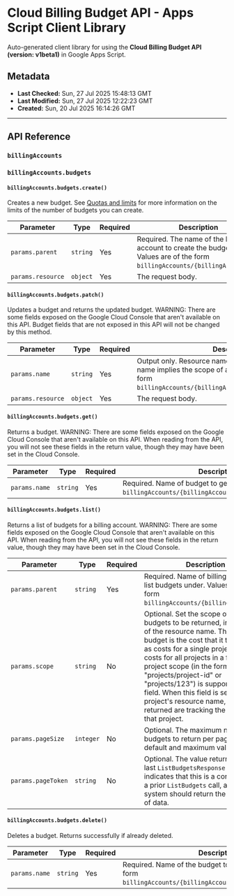 # Cloud Billing Budget API - Apps Script Client Library

Auto-generated client library for using the **Cloud Billing Budget API (version: v1beta1)** in Google Apps Script.

## Metadata

- **Last Checked:** Sun, 27 Jul 2025 15:48:13 GMT
- **Last Modified:** Sun, 27 Jul 2025 12:22:23 GMT
- **Created:** Sun, 20 Jul 2025 16:14:26 GMT



---

## API Reference

### `billingAccounts`

### `billingAccounts.budgets`

#### `billingAccounts.budgets.create()`

Creates a new budget. See [Quotas and limits](https://cloud.google.com/billing/quotas) for more information on the limits of the number of budgets you can create.

| Parameter | Type | Required | Description |
|---|---|---|---|
| `params.parent` | `string` | Yes | Required. The name of the billing account to create the budget in. Values are of the form `billingAccounts/{billingAccountId}`. |
| `params.resource` | `object` | Yes | The request body. |

#### `billingAccounts.budgets.patch()`

Updates a budget and returns the updated budget. WARNING: There are some fields exposed on the Google Cloud Console that aren't available on this API. Budget fields that are not exposed in this API will not be changed by this method.

| Parameter | Type | Required | Description |
|---|---|---|---|
| `params.name` | `string` | Yes | Output only. Resource name of the budget. The resource name implies the scope of a budget. Values are of the form `billingAccounts/{billingAccountId}/budgets/{budgetId}`. |
| `params.resource` | `object` | Yes | The request body. |

#### `billingAccounts.budgets.get()`

Returns a budget. WARNING: There are some fields exposed on the Google Cloud Console that aren't available on this API. When reading from the API, you will not see these fields in the return value, though they may have been set in the Cloud Console.

| Parameter | Type | Required | Description |
|---|---|---|---|
| `params.name` | `string` | Yes | Required. Name of budget to get. Values are of the form `billingAccounts/{billingAccountId}/budgets/{budgetId}`. |

#### `billingAccounts.budgets.list()`

Returns a list of budgets for a billing account. WARNING: There are some fields exposed on the Google Cloud Console that aren't available on this API. When reading from the API, you will not see these fields in the return value, though they may have been set in the Cloud Console.

| Parameter | Type | Required | Description |
|---|---|---|---|
| `params.parent` | `string` | Yes | Required. Name of billing account to list budgets under. Values are of the form `billingAccounts/{billingAccountId}`. |
| `params.scope` | `string` | No | Optional. Set the scope of the budgets to be returned, in the format of the resource name. The scope of a budget is the cost that it tracks, such as costs for a single project, or the costs for all projects in a folder. Only project scope (in the format of "projects/project-id" or "projects/123") is supported in this field. When this field is set to a project's resource name, the budgets returned are tracking the costs for that project. |
| `params.pageSize` | `integer` | No | Optional. The maximum number of budgets to return per page. The default and maximum value are 100. |
| `params.pageToken` | `string` | No | Optional. The value returned by the last `ListBudgetsResponse` which indicates that this is a continuation of a prior `ListBudgets` call, and that the system should return the next page of data. |

#### `billingAccounts.budgets.delete()`

Deletes a budget. Returns successfully if already deleted.

| Parameter | Type | Required | Description |
|---|---|---|---|
| `params.name` | `string` | Yes | Required. Name of the budget to delete. Values are of the form `billingAccounts/{billingAccountId}/budgets/{budgetId}`. |
